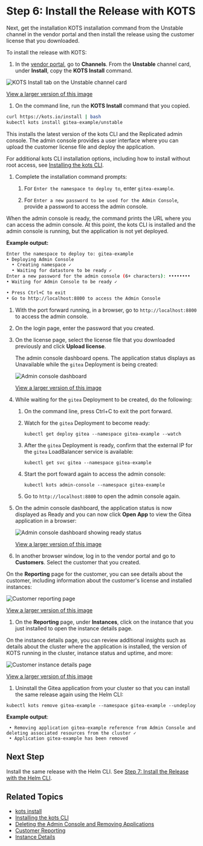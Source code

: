 # Step 6: Install the Release with KOTS

Next, get the installation KOTS installation command from the Unstable channel in the vendor portal and then install the release using the customer license that you downloaded.

To install the release with KOTS:

1. In the [vendor portal](https://vendor.replicated.com), go to **Channels**. From the **Unstable** channel card, under **Install**, copy the **KOTS Install** command.

  ![KOTS Install tab on the Unstable channel card](/images/helm-tutorial-unstable-kots-install-command.png)

  [View a larger version of this image](/images/helm-tutorial-unstable-kots-install-command.png)

1. On the command line, run the **KOTS Install** command that you copied.

  ```bash
  curl https://kots.io/install | bash
  kubectl kots install gitea-example/unstable
  ```

  This installs the latest version of the kots CLI and the Replicated admin console. The admin console provides a user interface where you can upload the customer license file and deploy the application.

  For additional kots CLI installation options, including how to install without root access, see [Installing the kots CLI](/reference/kots-cli-getting-started).

1. Complete the installation command prompts:

   1. For `Enter the namespace to deploy to`, enter `gitea-example`. 

   1. For `Enter a new password to be used for the Admin Console`, provide a password to access the admin console.

  When the admin console is ready, the command prints the URL where you can access the admin console. At this point, the kots CLI is installed and the admin console is running, but the application is not yet deployed.

  **Example output:**

  ```bash
  Enter the namespace to deploy to: gitea-example
  • Deploying Admin Console
    • Creating namespace ✓
    • Waiting for datastore to be ready ✓
  Enter a new password for the admin console (6+ characters): ••••••••
  • Waiting for Admin Console to be ready ✓

  • Press Ctrl+C to exit
  • Go to http://localhost:8800 to access the Admin Console
  ```

1. With the port forward running, in a browser, go to `http://localhost:8800` to access the admin console.

1. On the login page, enter the password that you created.

1. On the license page, select the license file that you downloaded previously and click **Upload license**.

   The admin console dashboard opens. The application status displays as Unavailable while the `gitea` Deployment is being created:

   ![Admin console dashboard](/images/tutorial-gitea-unavailable.png)

   [View a larger version of this image](/images/tutorial-gitea-unavailable.png)

1. While waiting for the `gitea` Deployment to be created, do the following:

   1. On the command line, press Ctrl+C to exit the port forward.

   1. Watch for the `gitea` Deployment to become ready:

      ```
      kubectl get deploy gitea --namespace gitea-example --watch
      ```

   1. After the `gitea` Deployment is ready, confirm that the external IP for the `gitea` LoadBalancer service is available:

      ```
      kubectl get svc gitea --namespace gitea-example
      ```

   1. Start the port foward again to access the admin console:

      ```
      kubectl kots admin-console --namespace gitea-example 
      ```

   1. Go to `http://localhost:8800` to open the admin console again.   

1. On the admin console dashboard, the application status is now displayed as Ready and you can now click **Open App** to view the Gitea application in a browser:

   ![Admin console dashboard showing ready status](/images/tutorial-gitea-ready.png)

   [View a larger version of this image](/images/tutorial-gitea-ready.png)

1. In another browser window, log in to the vendor portal and go to **Customers**. Select the customer that you created.

  On the **Reporting** page for the customer, you can see details about the customer, including information about the customer's license and installed instances:

  ![Customer reporting page](/images/tutorial-gitea-customer-reporting.png)

  [View a larger version of this image](/images/tutorial-gitea-customer-reporting.png)

1. On the **Reporting** page, under **Instances**, click on the instance that you just installed to open the instance details page.

  On the instance details page, you can review additional insights such as details about the cluster where the application is installed, the version of KOTS running in the cluster, instance status and uptime, and more:

  ![Customer instance details page](/images/tutorial-gitea-instance-insights.png)

  [View a larger version of this image](/images/tutorial-gitea-instance-insights.png)

1. Uninstall the Gitea application from your cluster so that you can install the same release again using the Helm CLI:

  ```
  kubectl kots remove gitea-example --namespace gitea-example --undeploy
  ```
  **Example output**:
  ```
   • Removing application gitea-example reference from Admin Console and deleting associated resources from the cluster ✓
   • Application gitea-example has been removed
  ```

## Next Step

Install the same release with the Helm CLI. See [Step 7: Install the Release with the Helm CLI](tutorial-kots-helm-install-helm).

## Related Topics

* [kots install](/reference/kots-cli-install/)
* [Installing the kots CLI](/reference/kots-cli-getting-started/)
* [Deleting the Admin Console and Removing Applications](/enterprise/delete-admin-console)
* [Customer Reporting](customer-reporting)
* [Instance Details](instance-insights-details)
